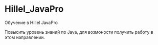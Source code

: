 # Hillel_JavaPro
Обучение в Hillel JavaPro

Повысить уровень знаний по Java, для возмоности получить работу в этом направлении.